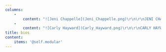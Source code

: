 ```yaml
---
columns:
    -
        content: "![Jeni Chappelle](Jeni_Chappelle.png)\r\n\r\nJENI CHAPPELLE is a freelance novel editor with ten years’ experience, co-founding editor and board member for Revise & Resub (#RevPit), EFA and SCBWI member, and co-creator and Editorial Director of Writer In Motion. She also co-hosts another podcast, Indie Chicks. Jeni loves working with authors of all levels to shape their stories and bring their books out into the world. She considers herself a hobbit (minus the big, hairy feet) and lives in a tiny town near Charlotte, NC with her family and way too many pets.\r\n\r\n[JeniChappelleEditorial.com](https://www.jenichappelleeditorial.com?target=_blank) <br>\r\n[Jeni's Twitter](https://twitter.com/jenichappelle?target=_blank)"
    -
        content: "![Carly Hayward](Carly_Hayward.png)\r\n\r\nCARLY HAYWARD is a developmental novel editor who helps authors find their voice and bring their book to light. With 10+ years in publishing, she’s worked all over the industry, including at a big 5 publishing house, a small press, and a literary agency. She is a co-founding Revise & Resub (#RevPit) editor as well as an EFA and CWiP member. Editing combines her love of reading, giving advice, and logic puzzles. When not reading or working she lounges with her husband being vastly amused by their cats or binge-watching TV.\r\n\r\n[BookLightEditorial.com](https://booklighteditorial.com?target=_blank) <br>\r\n[Carly's Twitter](https://twitter.com/FromCarly?target=_blank)"
title: bios
content:
    items: '@self.modular'
---
```


